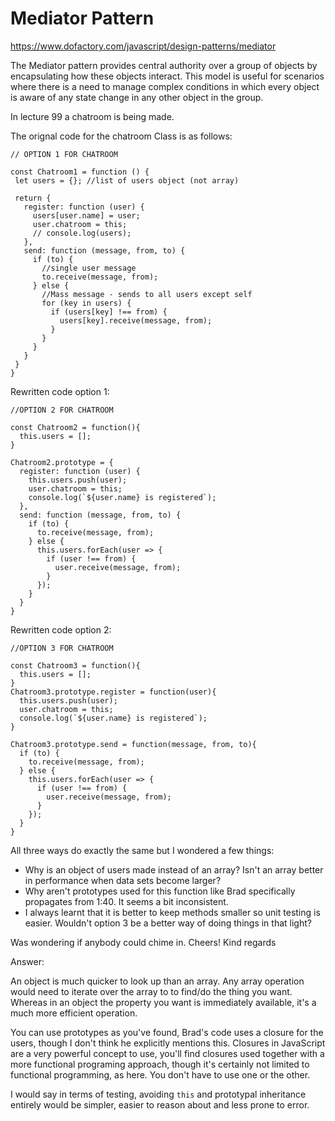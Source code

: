 <h1>Mediator Pattern</h1>

https://www.dofactory.com/javascript/design-patterns/mediator

The Mediator pattern provides central authority over a group of objects by encapsulating how these objects interact. This model is useful for scenarios where there is a need to manage complex conditions in which every object is aware of any state change in any other object in the group.

In lecture 99 a chatroom is being made.

The orignal code for the chatroom Class is as follows:

```
// OPTION 1 FOR CHATROOM

const Chatroom1 = function () {
 let users = {}; //list of users object (not array)

 return {
   register: function (user) {
     users[user.name] = user;
     user.chatroom = this;
     // console.log(users);
   },
   send: function (message, from, to) {
     if (to) {
       //single user message
       to.receive(message, from);
     } else {
       //Mass message - sends to all users except self
       for (key in users) {
         if (users[key] !== from) {
           users[key].receive(message, from);
         }
       }
     }
   }
 }
}
```

Rewritten code option 1:

```
//OPTION 2 FOR CHATROOM

const Chatroom2 = function(){
  this.users = [];
}

Chatroom2.prototype = {
  register: function (user) {
    this.users.push(user);
    user.chatroom = this;
    console.log(`${user.name} is registered`);
  },
  send: function (message, from, to) {
    if (to) {
      to.receive(message, from);
    } else {
      this.users.forEach(user => {
        if (user !== from) {
          user.receive(message, from);
        }
      });
    }
  }
}
```

Rewritten code option 2:

```
//OPTION 3 FOR CHATROOM

const Chatroom3 = function(){
  this.users = [];
}
Chatroom3.prototype.register = function(user){
  this.users.push(user);
  user.chatroom = this;
  console.log(`${user.name} is registered`);
}

Chatroom3.prototype.send = function(message, from, to){
  if (to) {
    to.receive(message, from);
  } else {
    this.users.forEach(user => {
      if (user !== from) {
        user.receive(message, from);
      }
    });
  }
}
```

All three ways do exactly the same but I wondered a few things:

- Why is an object of users made instead of an array? Isn't an array better in performance when data sets become larger?
- Why aren't prototypes used for this function like Brad specifically propagates from 1:40. It seems a bit inconsistent.
- I always learnt that it is better to keep methods smaller so unit testing is easier. Wouldn't option 3 be a better way of doing things in that light?

Was wondering if anybody could chime in. Cheers! Kind regards

Answer:

An object is much quicker to look up than an array. Any array operation would need to iterate over the array to to find/do the thing you want. Whereas in an object the property you want is immediately available, it's a much more efficient operation.

You can use prototypes as you've found, Brad's code uses a closure for the users, though I don't think he explicitly mentions this.
Closures in JavaScript are a very powerful concept to use, you'll find closures used together with a more functional programing approach, though it's certainly not limited to functional programming, as here. You don't have to use one or the other.

I would say in terms of testing, avoiding `this` and prototypal inheritance entirely would be simpler, easier to reason about and less prone to error.
